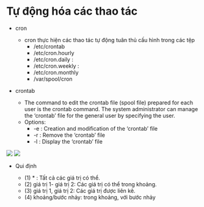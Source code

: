 <a name="Tự động hóa các thao tác">

# Tự động hóa các thao tác

- cron

    - cron thực hiện các thao tác tự động tuân thủ cấu hình trong các tệp 
        - /etc/crontab 
        - /etc/cron.hourly 
        - /etc/cron.daily : 
        - /etc/cron.weekly : 
        - /etc/cron.monthly 
        - /var/spool/cron

- crontab
    - The command to edit the crontab file (spool file) prepared for each user is the crontab command. The system administrator can manage the ‘crontab’ file for the general user by specifying the user.
    - Options:
        - -e : Creation and modification of the ‘crontab’ file
        - -r : Remove the ‘crontab’ file 
        - -l : Display the ‘crontab’ file 


<img src="https://imgur.com/a9nn96P.jpg">

<img src="https://imgur.com/t19zuK0.jpg">


- Qui định

    - (1) * : Tất cả các giá trị có thể. 
    - (2) giá trị 1- giá trị 2: Các giá trị có thể trong khoảng. 
    - (3) giá trị 1, giá trị 2: Các giá trị được liên kê. 
    - (4) khoảng/bước nhảy: trong khoảng, với bước nhảy